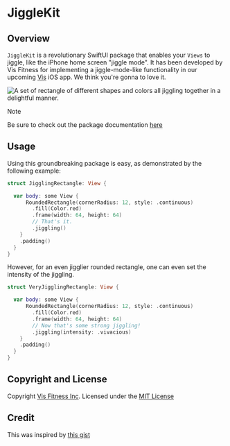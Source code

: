 # JiggleKit

## Overview

``JiggleKit`` is a revolutionary SwiftUI package that enables your `Views` to jiggle, like the iPhone home screen "jiggle mode". It has been developed by Vis Fitness for implementing a jiggle-mode-like functionality in our upcoming [Vis](https://vis.fitness) iOS app. We think you're gonna to love it.

![A set of rectangle of different shapes and colors all jiggling together in a delightful manner.](/Documentation/jiggle.gif)

> [!NOTE]
> Be sure to check out the package documentation [here](https://visfitness.github.io/JiggleKit/documentation/jigglekit/)
                                        
## Usage

Using this groundbreaking package is easy, as demonstrated by the following example:

```swift
struct JigglingRectangle: View {

  var body: some View {
      RoundedRectangle(cornerRadius: 12, style: .continuous)
        .fill(Color.red)
        .frame(width: 64, height: 64)
        // That's it.
        .jiggling()
    }
    .padding()
  }
}
```

However, for an even jigglier rounded rectangle, one can even set the intensity of the jiggling.

```swift
struct VeryJigglingRectangle: View {

  var body: some View {
      RoundedRectangle(cornerRadius: 12, style: .continuous)
        .fill(Color.red)
        .frame(width: 64, height: 64)
        // Now that's some strong jiggling!
        .jiggling(intensity: .vivacious)
    }
    .padding()
  }
}
```

## Copyright and License

Copyright [Vis Fitness Inc](https://vis.fitness). Licensed under the [MIT License](https://github.com/visfitness/reorderable/blob/main/LICENSE)

## Credit

This was inspired by [this gist](https://gist.github.com/markmals/075273b58a94db20917235fdd5cda3cc)
